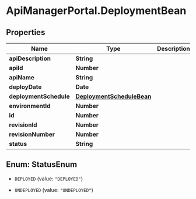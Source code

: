 # ApiManagerPortal.DeploymentBean

## Properties
Name | Type | Description | Notes
------------ | ------------- | ------------- | -------------
**apiDescription** | **String** |  | [optional] 
**apiId** | **Number** |  | [optional] 
**apiName** | **String** |  | [optional] 
**deployDate** | **Date** |  | [optional] 
**deploymentSchedule** | [**DeploymentScheduleBean**](DeploymentScheduleBean.md) |  | [optional] 
**environmentId** | **Number** |  | [optional] 
**id** | **Number** |  | [optional] 
**revisionId** | **Number** |  | [optional] 
**revisionNumber** | **Number** |  | [optional] 
**status** | **String** |  | [optional] 


<a name="StatusEnum"></a>
## Enum: StatusEnum


* `DEPLOYED` (value: `"DEPLOYED"`)

* `UNDEPLOYED` (value: `"UNDEPLOYED"`)




